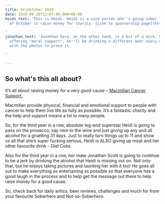```yaml
---
title: Drinktober 2019
date: 2019-09-28T12:07:00.000+00:00
heidi_text: 'This is Heidi. Heidi is a nice person who''s going sober for the month
  of October to raise money for charity. [Link to sponsorship page](https://www.gosober.org.uk/users/heidi-victoria-ireland)

'
jonathan_text: 'Jonathan here, on the other hand, is a bit of a dick. So by way of
  offering "moral support", he''ll be drinking a different beer every day in October,
  with the photos to prove it.

'

---
```

## So what's this all about?
											
It’s all about raising money for a very good cause – [Macmillan Cancer Support.](https://www.gosober.org.uk)

Macmillan provide physical, financial and emotional support to people with cancer to help them live life as fully as possible. It’s a fantastic charity and the help and support means a lot to many people. 

So, for the third year in a row, absolute leg-end superstar Heidi is going to pass on the prosecco, say nein to the wine and just giving up any and all alcohol for a gruelling 31 days. Just to really turn things up to 11 and show us all that she’s super fucking serious, Heidi is ALSO giving up meat and her other favourite drink - Diet Coke. 

Also for the third year in a row, her mate Jonathan Scott is going to continue to be a jerk by drinking the alcohol that Heidi is missing out on. Not only that, but he enjoys taking pictures and taunting her with it too! He goes all out to make everything as entertaining as possible so that everyone has a good laugh in the process and to help get the message out there to help raise money for a good cause. 

So, check back for daily antics, beer reviews, challenges and much for from your favourite Soberhero and Not-so-Soberhero.

